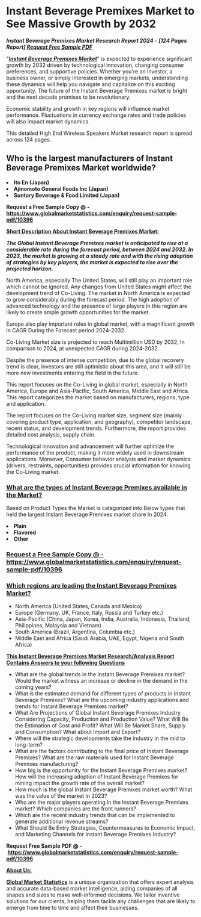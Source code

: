 <h1>Instant Beverage Premixes Market to See Massive Growth by 2032</h1><p><em><strong>Instant Beverage Premixes Market Research Report 2024</strong></em>&nbsp;-&nbsp;<em><strong>[124 Pages Report] </strong></em><em><strong><a href="https://www.globalmarketstatistics.com/enquiry/request-sample-pdf/10396">Request Free Sample PDF</a></strong></em></p><p>"<a style="font-style: italic; font-weight: bold;" href="https://www.globalmarketstatistics.com/market-reports/instant-beverage-premixes-market-10396">Instant Beverage Premixes Market</a>" is expected to experience significant growth by 2032 driven by technological innovation, changing consumer preferences, and supportive policies. Whether you're an investor, a business owner, or simply interested in emerging markets, understanding these dynamics will help you navigate and capitalize on this exciting opportunity. The future of the&nbsp;Instant Beverage Premixes market is bright and the next decade promises to be revolutionary.</p><p>Economic stability and growth in key regions will influence market performance. Fluctuations in currency exchange rates and trade policies will also impact market dynamics.</p><p>This detailed&nbsp;High End Wireless Speakers Market research report is spread across 124 pages.</p><h2><strong>Who is the largest manufacturers of Instant Beverage Premixes Market worldwide?</strong></h2><p><strong><li>Ito En (Japan)<li>Ajinomoto General Foods Inc (Japan)<li>Suntory Beverage & Food Limited (Japan)</strong></p><p><strong>Request a Free Sample Copy @ - <a href="https://www.globalmarketstatistics.com/enquiry/request-sample-pdf/10396">https://www.globalmarketstatistics.com/enquiry/request-sample-pdf/10396</a></strong></p><p><strong><u>Short Description About Instant Beverage Premixes Market:</u></strong></p><p><strong><em>The Global Instant Beverage Premixes market is anticipated to rise at a considerable rate during the forecast period, between 2024 and 2032. In 2023, the market is growing at a steady rate and with the rising adoption of strategies by key players, the market is expected to rise over the projected horizon.</em></strong></p><p>North America, especially The United States, will still play an important role which cannot be ignored. Any changes from United States might affect the development trend of Co-Living. The market in North America is expected to grow considerably during the forecast period. The high adoption of advanced technology and the presence of large players in this region are likely to create ample growth opportunities for the market.</p><p>Europe also play important roles in global market, with a magnificent growth in CAGR During the Forecast period 2024-2032.</p><p>Co-Living Market size is projected to reach Multimillion USD by 2032, In comparison to 2024, at unexpected CAGR during 2024-2032.</p><p>Despite the presence of intense competition, due to the global recovery trend is clear, investors are still optimistic about this area, and it will still be more new investments entering the field in the future.</p><p>This report focuses on the Co-Living in global market, especially in North America, Europe and Asia-Pacific, South America, Middle East and Africa. This report categorizes the market based on manufacturers, regions, type and application.</p><p>The report focuses on the Co-Living market size, segment size (mainly covering product type, application, and geography), competitor landscape, recent status, and development trends. Furthermore, the report provides detailed cost analysis, supply chain.</p><p>Technological innovation and advancement will further optimize the performance of the product, making it more widely used in downstream applications. Moreover, Consumer behavior analysis and market dynamics (drivers, restraints, opportunities) provides crucial information for knowing the Co-Living market.</p><h3 class="rank-math-question "><span style="text-decoration: underline;">What are the types of Instant Beverage Premixes available in the Market?</span></h3><p>Based on Product Types the Market is categorized into Below types that held the largest Instant Beverage Premixes market share In 2024.</p><p><strong><li>Plain<li>Flavored<li>Other</strong></p><h3 class="rank-math-question "><span style="text-decoration: underline;">Request a Free Sample Copy @ - <a href="https://www.globalmarketstatistics.com/enquiry/request-sample-pdf/10396">https://www.globalmarketstatistics.com/enquiry/request-sample-pdf/10396</a></span></h3><h3 class="rank-math-question "><span style="text-decoration: underline;">Which regions are leading the Instant Beverage Premixes Market?</span></h3><ul><li>North America (United States, Canada and Mexico)</li><li>Europe (Germany, UK, France, Italy, Russia and Turkey etc.)</li><li>Asia-Pacific (China, Japan, Korea, India, Australia, Indonesia, Thailand, Philippines, Malaysia and Vietnam)</li><li>South America (Brazil, Argentina, Columbia etc.)</li><li>Middle East and Africa (Saudi Arabia, UAE, Egypt, Nigeria and South Africa)</li></ul><p><strong><u>This Instant Beverage Premixes Market Research/Analysis Report Contains Answers to your following Questions</u></strong></p><ul><li>What are the global trends in the Instant Beverage Premixes market? Would the market witness an increase or decline in the demand in the coming years?</li><li>What is the estimated demand for different types of products in Instant Beverage Premixes? What are the upcoming industry applications and trends for Instant Beverage Premixes market?</li><li>What Are Projections of Global Instant Beverage Premixes Industry Considering Capacity, Production and Production Value? What Will Be the Estimation of Cost and Profit? What Will Be Market Share, Supply and Consumption? What about Import and Export?</li><li>Where will the strategic developments take the industry in the mid to long-term?</li><li>What are the factors contributing to the final price of Instant Beverage Premixes? What are the raw materials used for Instant Beverage Premixes manufacturing?</li><li>How big is the opportunity for the Instant Beverage Premixes market? How will the increasing adoption of Instant Beverage Premixes for mining impact the growth rate of the overall market?</li><li>How much is the global Instant Beverage Premixes market worth? What was the value of the market In 2023?</li><li>Who are the major players operating in the Instant Beverage Premixes market? Which companies are the front runners?</li><li>Which are the recent industry trends that can be implemented to generate additional revenue streams?</li><li>What Should Be Entry Strategies, Countermeasures to Economic Impact, and Marketing Channels for Instant Beverage Premixes Industry?</li></ul><p><strong>Request Free Sample PDF @ -&nbsp;<a href="https://www.globalmarketstatistics.com/enquiry/request-sample-pdf/10396">https://www.globalmarketstatistics.com/enquiry/request-sample-pdf/10396</a></strong></p><p><strong><u>About Us:</u></strong></p><p><strong><a href="https://www.globalmarketstatistics.com/">Global Market Statistics</a></strong> is a unique organization that offers expert analysis and accurate data-based market intelligence, aiding companies of all shapes and sizes to make well-informed decisions. We tailor inventive solutions for our clients, helping them tackle any challenges that are likely to emerge from time to time and affect their businesses.</p>
